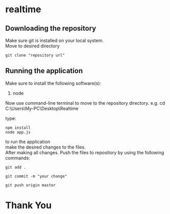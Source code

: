 # realtime
## Downloading the repository
<p>Make sure git is installed on your local system.<br>Move to desired directory</p>

    git clone "repository url"
    
## Running the application
<p>Make sure to install the following software(s):</p>
<ol><li>node</li></ol>
<p>Now use command-line terminal to move to the repository directory. e.g. cd C:\Users\My-PC\Desktop\Realtime</p>
<p>type:</p>
    
    npm install
    node app.js
    
<p>to run the application<br>
make the desired changes to the files.<br> After making all changes. Push the files to repository by using the following commands:</p>

    git add .
    
    git commit -m "your change"
    
    git push origin master

# Thank You
